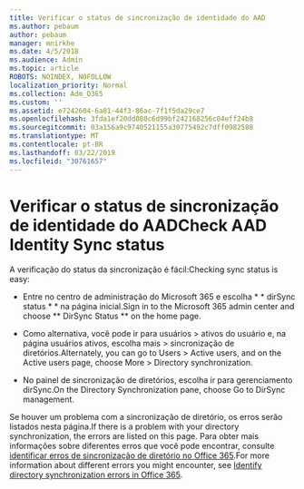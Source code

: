 ```yaml
---
title: Verificar o status de sincronização de identidade do AAD
ms.author: pebaum
author: pebaum
manager: mnirkhe
ms.date: 4/5/2018
ms.audience: Admin
ms.topic: article
ROBOTS: NOINDEX, NOFOLLOW
localization_priority: Normal
ms.collection: Adm_O365
ms.custom: ''
ms.assetid: e7242604-6a81-44f3-86ac-7f1f5da29ce7
ms.openlocfilehash: 3fda1ef20dd080c6d99bf242168256c04eff24b8
ms.sourcegitcommit: 03a156a9c9740521155a30775492c7dff0982588
ms.translationtype: MT
ms.contentlocale: pt-BR
ms.lasthandoff: 03/22/2019
ms.locfileid: "30761657"
---
```

# <a name="check-aad-identity-sync-status"></a><span data-ttu-id="90b4b-102">Verificar o status de sincronização de identidade do AAD</span><span class="sxs-lookup"><span data-stu-id="90b4b-102">Check AAD Identity Sync status</span></span>

<span data-ttu-id="90b4b-103">A verificação do status da sincronização é fácil:</span><span class="sxs-lookup"><span data-stu-id="90b4b-103">Checking sync status is easy:</span></span> 
  
- <span data-ttu-id="90b4b-104">Entre no centro de administração do Microsoft 365 e escolha \* \* dirSync status \* \* na página inicial.</span><span class="sxs-lookup"><span data-stu-id="90b4b-104">Sign in to the Microsoft 365 admin center and choose \*\* DirSync Status \*\* on the home page.</span></span> 
    
- <span data-ttu-id="90b4b-105">Como alternativa, você pode ir para usuários \> ativos do usuário e, na página usuários ativos, escolha mais \> sincronização de diretórios.</span><span class="sxs-lookup"><span data-stu-id="90b4b-105">Alternately, you can go to Users \> Active users, and on the Active users page, choose More \> Directory synchronization.</span></span>
    
- <span data-ttu-id="90b4b-106">No painel de sincronização de diretórios, escolha ir para gerenciamento dirSync.</span><span class="sxs-lookup"><span data-stu-id="90b4b-106">On the Directory Synchronization pane, choose Go to DirSync management.</span></span> 
    
<span data-ttu-id="90b4b-107">Se houver um problema com a sincronização de diretório, os erros serão listados nesta página.</span><span class="sxs-lookup"><span data-stu-id="90b4b-107">If there is a problem with your directory synchronization, the errors are listed on this page.</span></span> <span data-ttu-id="90b4b-108">Para obter mais informações sobre diferentes erros que você pode encontrar, consulte [identificar erros de sincronização de diretório no Office 365](https://support.office.com/article/b4fc07a5-97ea-4ca6-9692-108acab74067).</span><span class="sxs-lookup"><span data-stu-id="90b4b-108">For more information about different errors you might encounter, see [Identify directory synchronization errors in Office 365](https://support.office.com/article/b4fc07a5-97ea-4ca6-9692-108acab74067).</span></span>
  

